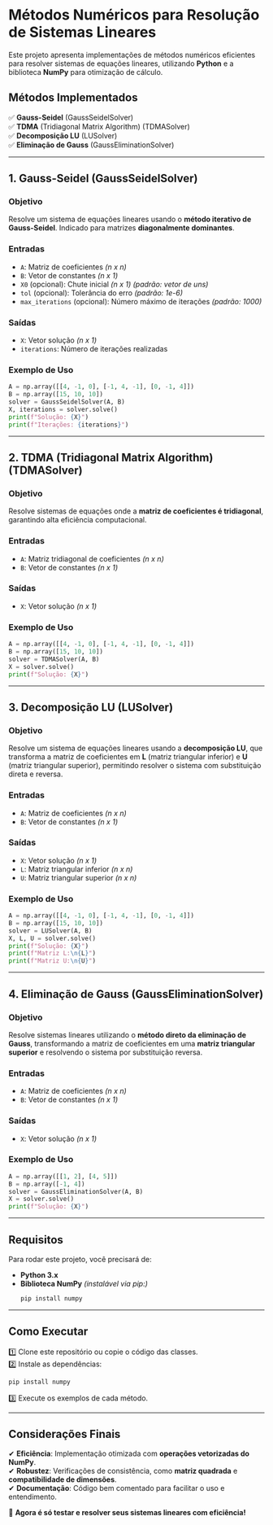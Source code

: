 # **Métodos Numéricos para Resolução de Sistemas Lineares**

Este projeto apresenta implementações de métodos numéricos eficientes para resolver sistemas de equações lineares, utilizando **Python** e a biblioteca **NumPy** para otimização de cálculo.

## **Métodos Implementados**

✅ **Gauss-Seidel** (GaussSeidelSolver)  
✅ **TDMA** (Tridiagonal Matrix Algorithm) (TDMASolver)  
✅ **Decomposição LU** (LUSolver)  
✅ **Eliminação de Gauss** (GaussEliminationSolver)  

---

## **1. Gauss-Seidel (GaussSeidelSolver)**

### **Objetivo**
Resolve um sistema de equações lineares usando o **método iterativo de Gauss-Seidel**. Indicado para matrizes **diagonalmente dominantes**.

### **Entradas**
- `A`: Matriz de coeficientes *(n x n)*
- `B`: Vetor de constantes *(n x 1)*
- `X0` (opcional): Chute inicial *(n x 1)* *(padrão: vetor de uns)*
- `tol` (opcional): Tolerância do erro *(padrão: 1e-6)*
- `max_iterations` (opcional): Número máximo de iterações *(padrão: 1000)*

### **Saídas**
- `X`: Vetor solução *(n x 1)*
- `iterations`: Número de iterações realizadas

### **Exemplo de Uso**
```python
A = np.array([[4, -1, 0], [-1, 4, -1], [0, -1, 4]])
B = np.array([15, 10, 10])
solver = GaussSeidelSolver(A, B)
X, iterations = solver.solve()
print(f"Solução: {X}")
print(f"Iterações: {iterations}")
```

---

## **2. TDMA (Tridiagonal Matrix Algorithm) (TDMASolver)**

### **Objetivo**
Resolve sistemas de equações onde a **matriz de coeficientes é tridiagonal**, garantindo alta eficiência computacional.

### **Entradas**
- `A`: Matriz tridiagonal de coeficientes *(n x n)*
- `B`: Vetor de constantes *(n x 1)*

### **Saídas**
- `X`: Vetor solução *(n x 1)*

### **Exemplo de Uso**
```python
A = np.array([[4, -1, 0], [-1, 4, -1], [0, -1, 4]])
B = np.array([15, 10, 10])
solver = TDMASolver(A, B)
X = solver.solve()
print(f"Solução: {X}")
```

---

## **3. Decomposição LU (LUSolver)**

### **Objetivo**
Resolve um sistema de equações lineares usando a **decomposição LU**, que transforma a matriz de coeficientes em **L** (matriz triangular inferior) e **U** (matriz triangular superior), permitindo resolver o sistema com substituição direta e reversa.

### **Entradas**
- `A`: Matriz de coeficientes *(n x n)*
- `B`: Vetor de constantes *(n x 1)*

### **Saídas**
- `X`: Vetor solução *(n x 1)*
- `L`: Matriz triangular inferior *(n x n)*
- `U`: Matriz triangular superior *(n x n)*

### **Exemplo de Uso**
```python
A = np.array([[4, -1, 0], [-1, 4, -1], [0, -1, 4]])
B = np.array([15, 10, 10])
solver = LUSolver(A, B)
X, L, U = solver.solve()
print(f"Solução: {X}")
print(f"Matriz L:\n{L}")
print(f"Matriz U:\n{U}")
```

---

## **4. Eliminação de Gauss (GaussEliminationSolver)**

### **Objetivo**
Resolve sistemas lineares utilizando o **método direto da eliminação de Gauss**, transformando a matriz de coeficientes em uma **matriz triangular superior** e resolvendo o sistema por substituição reversa.

### **Entradas**
- `A`: Matriz de coeficientes *(n x n)*
- `B`: Vetor de constantes *(n x 1)*

### **Saídas**
- `X`: Vetor solução *(n x 1)*

### **Exemplo de Uso**
```python
A = np.array([[1, 2], [4, 5]])
B = np.array([-1, 4])
solver = GaussEliminationSolver(A, B)
X = solver.solve()
print(f"Solução: {X}")
```

---

## **Requisitos**

Para rodar este projeto, você precisará de:

- **Python 3.x**
- **Biblioteca NumPy** *(instalável via pip:)*
  ```bash
  pip install numpy
  ```

---

## **Como Executar**

1️⃣ Clone este repositório ou copie o código das classes.  
2️⃣ Instale as dependências:  
   ```bash
   pip install numpy
   ```
3️⃣ Execute os exemplos de cada método.

---

## **Considerações Finais**

✔ **Eficiência**: Implementação otimizada com **operações vetorizadas do NumPy**.  
✔ **Robustez**: Verificações de consistência, como **matriz quadrada** e **compatibilidade de dimensões**.  
✔ **Documentação**: Código bem comentado para facilitar o uso e entendimento.  

🚀 **Agora é só testar e resolver seus sistemas lineares com eficiência!**

